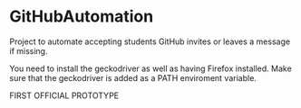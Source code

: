 # GitHubAutomation
Project to automate accepting students GitHub invites or leaves a message if missing.

You need to install the geckodriver as well as having Firefox installed. Make sure that the geckodriver is added as a PATH enviroment variable.

FIRST OFFICIAL PROTOTYPE
